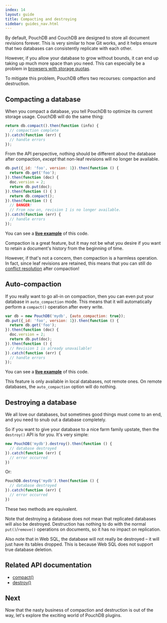 ```yaml
---
index: 14
layout: guide
title: Compacting and destroying
sidebar: guides_nav.html
---
```


By default, PouchDB and CouchDB are designed to store all document revisions forever. This is very similar to how Git works, and it helps ensure that two databases can consistently replicate with each other.

However, if you allow your database to grow without bounds, it can end up taking up much more space than you need. This can especially be a problem in [browsers with storage quotas](http://localhost:4000/faq.html#data_limits).

To mitigate this problem, PouchDB offers two recourses: compaction and destruction.

Compacting a database
------

When you compact a database, you tell PouchDB to optimize its current storage usage. CouchDB will do the same thing:

```js
return db.compact().then(function (info) {
  // compaction complete
}).catch(function (err) {
  // handle errors
});
```

From the API perspective, nothing should be different about the database after compaction, *except* that non-leaf revisions will no longer be available.

```js
db.put({_id: 'foo', version: 1}).then(function () {
  return db.get('foo');
}).then(function (doc) {
  doc.version = 2;
  return db.put(doc);
}).then(function () { )
  return db.compact();
}).then(function () {
  // DANGER!
  // From now on, revision 1 is no longer available.
}).catch(function (err) {
  // handle errors
});
```

You can see a **[live example](http://bl.ocks.org/nolanlawson/ff6eb521793e3a199864)** of this code.

Compaction is a great feature, but it may not be what you desire if you want to retain a document's history from the beginning of time.

However, if that's not a concern, then compaction is a harmless operation. In fact, since leaf revisions are retained, this means that you can still do [conflict resolution](/guides/conflicts.html) after compaction!

Auto-compaction
------

If you really want to go all-in on compaction, then you can even put your database in `auto_compaction` mode. This means that it will automatically perform a `compact()` operation after every write.

```js
var db = new PouchDB('mydb', {auto_compaction: true});
db.put({_id: 'foo', version: 1}).then(function () {
  return db.get('foo');
}).then(function (doc) {
  doc.version = 2;
  return db.put(doc);
}).then(function () {
  // Revision 1 is already unavailable!
}).catch(function (err) {
  // handle errors
});
```

You can see a **[live example](http://bl.ocks.org/nolanlawson/b88f46d7cbaef8d93cba)** of this code.

This feature is only available in local databases, not remote ones. On remote databases, the `auto_compaction` option will do nothing.

Destroying a database
----

We all love our databases, but sometimes good things must come to an end, and you need to snub out a database completely.

So if you want to give your database to a nice farm family upstate, then the `destroy()` API is for you. It's very simple:

```js
new PouchDB('mydb').destroy().then(function () {
  // database destroyed
}).catch(function (err) {
  // error occurred
})
```

Or:

```js
PouchDB.destroy('mydb').then(function () {
  // database destroyed
}).catch(function (err) {
  // error occurred
})
```

These two methods are equivalent.

Note that destroying a database does not mean that replicated databases will also be destroyed. Destruction has nothing to do with the normal `put()`/`remove()` operations on documents, so it has no impact on replication.

Also note that in Web SQL, the database will not really be destroyed &ndash; it will just have its tables dropped. This is because Web SQL does not support true database deletion.

Related API documentation
--------

* [compact()](/api.html#compaction)
* [destroy()](/api.html#delete_database)

Next
-----

Now that the nasty business of compaction and destruction is out of the way, let's explore the exciting world of PouchDB plugins.